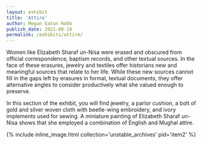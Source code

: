 ```yaml
---
layout: exhibit
title: 'Attire'
author: Megan Eaton Robb
publish_date: 2021-08-18
permalink: /exhibits/attire/
---
```

<p>Women like Elizabeth Sharaf un-Nisa were erased and obscured from official correspondence, baptism records, and other textual sources. In the face of these erasures, jewelry and textiles offer historians new and meaningful sources that relate to her life. While these new sources cannot fill in the gaps left by erasures in formal, textual documents, they offer alternative angles to consider productively what she valued enough to preserve.</p>
<p>In this section of the exhibit, you will find jewelry, a parlor cushion, a bolt of gold and silver woven cloth with beetle-wing embroidery, and ivory implements used for sewing. A miniature painting of Elizabeth Sharaf un-Nisa shows that she employed a combination of English and Mughal attire.</p>

{% include inline_image.html collection='unstable_archives' pid='item2' %}
